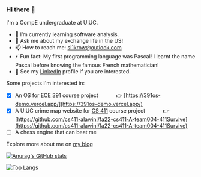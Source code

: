 ### Hi there 👋

I'm a CompE undergraduate at UIUC.

- 🌱 I’m currently learning software analysis.
- 💬 Ask me about my exchange life in the US!
- 📫 How to reach me: si1krow@outlook.com
- ⚡ Fun fact: My first programming language was Pascal! I learnt the name Pascal before knowing the famous French mathematician!
- 📄 See my [LinkedIn](https://www.linkedin.com/in/erkai-yu-620358250/) profile if you are interested.

Some projects I'm interested in:
- [x] An OS for [ECE 391](https://courses.grainger.illinois.edu/ece391/fa2022/) course project &nbsp;&nbsp;&nbsp;&nbsp;&nbsp;&nbsp;&nbsp;&nbsp;&nbsp;&nbsp;&nbsp;👉 [https://391os-demo.vercel.app/](https://391os-demo.vercel.app/)
- [x] A UIUC crime map website for [CS 411](https://cs.illinois.edu/academics/courses/cs411) course project &nbsp;&nbsp;&nbsp;&nbsp;&nbsp;&nbsp;&nbsp;&nbsp;&nbsp;&nbsp;&nbsp;👉 [https://github.com/cs411-alawini/fa22-cs411-A-team004-411Survive](https://github.com/cs411-alawini/fa22-cs411-A-team004-411Survive)
- [ ] A chess engine that can beat me

Explore more about me on [my blog](https://erkaiyublog.github.io)

[![Anurag's GitHub stats](https://github-readme-stats.vercel.app/api?username=silkrow&count_private=true&show_icons=true&theme=transparent)](https://github.com/anuraghazra/github-readme-stats)

[![Top Langs](https://github-readme-stats.vercel.app/api/top-langs/?username=silkrow&layout=compact)](https://github.com/anuraghazra/github-readme-stats)
